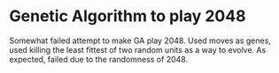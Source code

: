 # Genetic Algorithm to play 2048

Somewhat failed attempt to make GA play 2048. Used moves as genes, used killing the least fittest of two random units as a way to evolve.
As expected, failed due to the randomness of 2048.